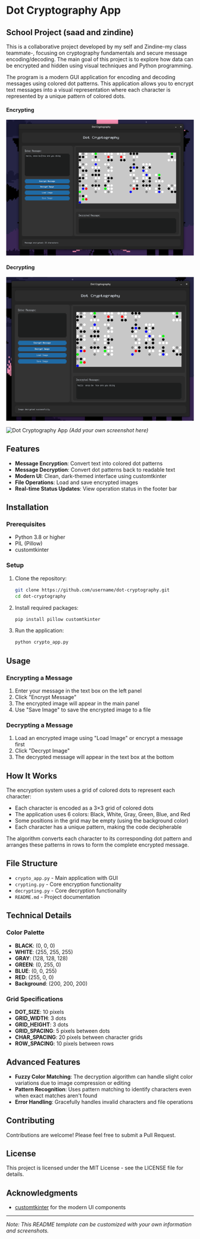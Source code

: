 # Dot Cryptography App

## School Project (saad and zindine)
This is a collaborative project developed by my self and Zindine-my class teammate-, focusing on cryptography fundamentals and secure message encoding/decoding. The main goal of this project is to explore how data can be encrypted and hidden using visual techniques and Python programming.

The program is a   modern GUI application for encoding and decoding messages using colored dot patterns. This application allows you to encrypt text messages into a visual representation where each character is represented by a unique pattern of colored dots.


#### Encrypting
![encrypt](images/crypt_image.png)


#### Decrypting
![decrypt](images/decrypt_image.png)

![Dot Cryptography App](https://github.com/username/dot-cryptography/assets/screenshot.png) *(Add your own screenshot here)*

## Features

- **Message Encryption**: Convert text into colored dot patterns
- **Message Decryption**: Convert dot patterns back to readable text
- **Modern UI**: Clean, dark-themed interface using customtkinter
- **File Operations**: Load and save encrypted images
- **Real-time Status Updates**: View operation status in the footer bar

## Installation

### Prerequisites

- Python 3.8 or higher
- PIL (Pillow)
- customtkinter

### Setup

1. Clone the repository:
   ```bash
   git clone https://github.com/username/dot-cryptography.git
   cd dot-cryptography
   ```

2. Install required packages:
   ```bash
   pip install pillow customtkinter
   ```

3. Run the application:
   ```bash
   python crypto_app.py
   ```

## Usage

### Encrypting a Message

1. Enter your message in the text box on the left panel
2. Click "Encrypt Message"
3. The encrypted image will appear in the main panel
4. Use "Save Image" to save the encrypted image to a file

### Decrypting a Message

1. Load an encrypted image using "Load Image" or encrypt a message first
2. Click "Decrypt Image"
3. The decrypted message will appear in the text box at the bottom

## How It Works

The encryption system uses a grid of colored dots to represent each character:

- Each character is encoded as a 3×3 grid of colored dots
- The application uses 6 colors: Black, White, Gray, Green, Blue, and Red
- Some positions in the grid may be empty (using the background color)
- Each character has a unique pattern, making the code decipherable

The algorithm converts each character to its corresponding dot pattern and arranges these patterns in rows to form the complete encrypted message.

## File Structure

- `crypto_app.py` - Main application with GUI
- `crypting.py` - Core encryption functionality
- `decrypting.py` - Core decryption functionality
- `README.md` - Project documentation

## Technical Details

### Color Palette

- **BLACK**: (0, 0, 0)
- **WHITE**: (255, 255, 255)
- **GRAY**: (128, 128, 128)
- **GREEN**: (0, 255, 0)
- **BLUE**: (0, 0, 255)
- **RED**: (255, 0, 0)
- **Background**: (200, 200, 200)

### Grid Specifications

- **DOT_SIZE**: 10 pixels
- **GRID_WIDTH**: 3 dots
- **GRID_HEIGHT**: 3 dots
- **GRID_SPACING**: 5 pixels between dots
- **CHAR_SPACING**: 20 pixels between character grids
- **ROW_SPACING**: 10 pixels between rows

## Advanced Features

- **Fuzzy Color Matching**: The decryption algorithm can handle slight color variations due to image compression or editing
- **Pattern Recognition**: Uses pattern matching to identify characters even when exact matches aren't found
- **Error Handling**: Gracefully handles invalid characters and file operations

## Contributing

Contributions are welcome! Please feel free to submit a Pull Request.

## License

This project is licensed under the MIT License - see the LICENSE file for details.

## Acknowledgments

- [customtkinter](https://github.com/TomSchimansky/CustomTkinter) for the modern UI components

---

*Note: This README template can be customized with your own information and screenshots.*
